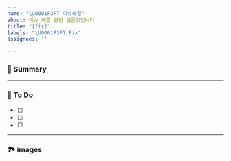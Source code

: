 ```yaml
---
name: "\U0001F3F7 이슈해결"
about: 이슈 해결 관련 템플릿입니다
title: "[fix]"
labels: "\U0001F3F7️ Fix"
assignees: ''

---
```


### 🚀 Summary

<!-- A brief description of the issue. -->

---

### 📝 To Do

<!-- Write what you need to do -->

- [ ]
- [ ]
- [ ]

---

### 🏞️ images 

<!-- Capture related images -->
